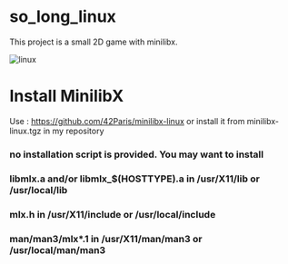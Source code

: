 # so_long_linux
This project is a small 2D game with minilibx.

![linux](https://user-images.githubusercontent.com/79755743/181340598-87c54b5a-9163-4211-89c5-b2712035f548.png)

# Install MinilibX
Use : https://github.com/42Paris/minilibx-linux or install it from minilibx-linux.tgz in my repository

### no installation script is provided. You may want to install
### libmlx.a and/or libmlx_$(HOSTTYPE).a in /usr/X11/lib or /usr/local/lib
### mlx.h in /usr/X11/include or /usr/local/include
### man/man3/mlx*.1 in /usr/X11/man/man3 or /usr/local/man/man3
